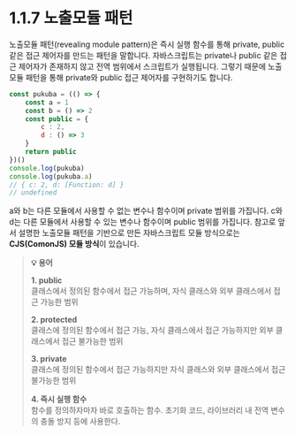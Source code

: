 # 1.1.7 노출모듈 패턴
노출모듈 패턴(revealing module pattern)은 즉시 실행 함수를 통해 private, public 같은 접근 제어자를 만드는 패턴을 말합니다. 자바스크립트는 private나 public 같은 접근 제어자가 존재하지 않고 전역 범위에서 스크립트가 실행됩니다. 그렇기 때문에 노출모듈 패턴을 통해 private와 public 접근 제어자를 구현하기도 합니다.

```jsx
const pukuba = (() => {
	const a = 1
	const b = () => 2
	const public = {
		c : 2,
		d : () => 3
	}
	return public
})()
console.log(pukuba)
console.log(pukuba.a)
// { c: 2, d: [Function: d] }
// undefined
```

a와 b는 다른 모듈에서 사용할 수 없는 변수나 함수이며 private 범위를 가집니다. c와 d는 다른 모듈에서 사용할 수 있는 변수나 함수이며 public 범위를 가집니다. 참고로 앞서 설명한 노출모듈 패턴을 기반으로 만든 자바스크립트 모듈 방식으로는 **CJS(ComonJS) 모듈 방식**이 있습니다. 

> **💡 용어**
> 
> **1. public**  
클래스에서 정의된 함수에서 접근 가능하며, 자식 클래스와 외부 클래스에서 접근 가능한 범위
> 
> **2. protected**  
클래스에 정의된 함수에서 접근 가능, 자식 클래스에서 접근 가능하지만 외부 클래스에서 접근 불가능한 범위
> 
> **3. private**  
클래스에 정의된 함수에서 접근 가능하지만 자식 클래스와 외부 클래스에서 접근 불가능한 범위
> 
> **4. 즉시 실행 함수**  
함수를 정의하자마자 바로 호출하는 함수. 초기화 코드, 라이브러리 내 전역 변수의 충돌 방지 등에 사용한다. 